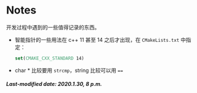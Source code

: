 # Notes

开发过程中遇到的一些值得记录的东西。

+ 智能指针的一些用法在 c++ 11 甚至 14 之后才出现，在 `CMakeLists.txt` 中指定：

  ```cmake
  set(CMAKE_CXX_STANDARD 14)
  ```

+ char * 比较要用 `strcmp`，string 比较可以用 `==`

##### Last-modified date: 2020.1.30, 8 p.m.